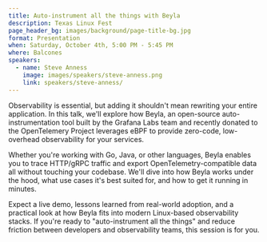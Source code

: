 ```yaml
---
title: Auto-instrument all the things with Beyla
description: Texas Linux Fest
page_header_bg: images/background/page-title-bg.jpg
format: Presentation
when: Saturday, October 4th, 5:00 PM - 5:45 PM
where: Balcones
speakers:
  - name: Steve Anness
    image: images/speakers/steve-anness.png
    link: speakers/steve-anness/
---
```


Observability is essential, but adding it shouldn't mean rewriting your entire
application.  In this talk, we'll explore how Beyla, an open-source
auto-instrumentation tool built by the Grafana Labs team and recently donated
to the OpenTelemery Project leverages eBPF to provide zero-code, low-overhead
observability for your services.

Whether you're working with Go, Java, or other languages, Beyla enables you to
trace HTTP/gRPC traffic and export OpenTelemetry-compatible data all without
touching your codebase.  We'll dive into how Beyla works under the hood, what
use cases it's best suited for, and how to get it running in minutes.

Expect a live demo, lessons learned from real-world adoption, and a practical
look at how Beyla fits into modern Linux-based observability stacks.  If you're
ready to "auto-instrument all the things" and reduce friction between
developers and observability teams, this session is for you.

